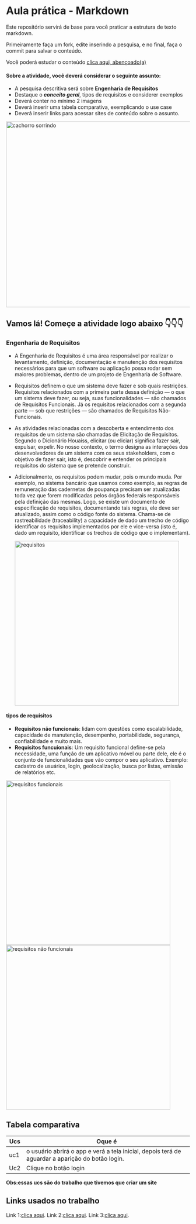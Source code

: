 # Aula prática - Markdown

Este repositório servirá de base para você praticar a estrutura de texto markdown. 

Primeiramente faça um fork, edite inserindo a pesquisa, e no final, faça o commit para salvar o conteúdo.

Você poderá estudar o conteúdo [clica aqui, abençoado(a)](https://docs.pipz.com/central-de-ajuda/learning-center/guia-basico-de-markdown#open)

#### Sobre a atividade, você deverá considerar o seguinte assunto:

- A pesquisa descritiva será sobre **Engenharia de Requisitos**
- Destaque o **_conceito geral_**, tipos de requisitos e considerer exemplos
- Deverá conter no mínimo 2 imagens
- Deverá inserir uma tabela comparativa, exemplicando o use case
- Deverá inserir links para acessar sites de conteúdo sobre o assunto.

<img src="https://www.patasdacasa.com.br/sites/default/files/styles/webp/public/noticias/2022/02/E-possivel-ver-um-cachorro-sorrindo-descubra-e-saiba-como-identificar.jpg.webp?itok=UYmPTLUx" alt="cachorro sorrindo" width="508px">


## Vamos lá! Começe a atividade logo abaixo 👇👇👇

### Engenharia de Requisitos

- A Engenharia de Requisitos é uma área responsável por realizar o levantamento, definição, documentação e manutenção dos requisitos necessários para que um software ou aplicação possa rodar sem maiores problemas, dentro de um projeto de Engenharia de Software.
- Requisitos definem o que um sistema deve fazer e sob quais restrições. Requisitos relacionados com a primeira parte dessa definição — o que um sistema deve fazer, ou seja, suas funcionalidades — são chamados de Requisitos Funcionais. Já os requisitos relacionados com a segunda parte — sob que restrições — são chamados de Requisitos Não-Funcionais.
- As atividades relacionadas com a descoberta e entendimento dos requisitos de um sistema são chamadas de Elicitação de Requisitos. Segundo o Dicionário Houaiss, elicitar (ou eliciar) significa fazer sair, expulsar, expelir. No nosso contexto, o termo designa as interações dos desenvolvedores de um sistema com os seus stakeholders, com o objetivo de fazer sair, isto é, descobrir e entender os principais requisitos do sistema que se pretende construir.
- Adicionalmente, os requisitos podem mudar, pois o mundo muda. Por exemplo, no sistema bancário que usamos como exemplo, as regras de remuneração das cadernetas de poupança precisam ser atualizadas toda vez que forem modificadas pelos órgãos federais responsáveis pela definição das mesmas. Logo, se existe um documento de especificação de requisitos, documentando tais regras, ele deve ser atualizado, assim como o código fonte do sistema. Chama-se de rastreabilidade (traceability) a capacidade de dado um trecho de código identificar os requisitos implementados por ele e vice-versa (isto é, dado um requisito, identificar os trechos de código que o implementam).
  
  <img src="https://engsoftmoderna.info/figs/cap3/requisitos.svg" alt="requisitos" width="450px">


#### tipos de requisitos

- **Requisitos não funcionais**: lidam com questões como escalabilidade, capacidade de manutenção, desempenho, portabilidade, segurança, confiabilidade e muito mais.
- **Requisitos funcuionais**: Um requisito funcional define-se pela necessidade, uma função de um aplicativo móvel ou parte dele, ele é o conjunto de funcionalidades que vão compor o seu aplicativo. Exemplo: cadastro de usuários, login, geolocalização, busca por listas, emissão de relatórios etc.

<img src="https://res.cloudinary.com/practicaldev/image/fetch/s--SKUh3GHz--/c_limit%2Cf_auto%2Cfl_progressive%2Cq_auto%2Cw_800/https://dev-to-uploads.s3.amazonaws.com/uploads/articles/o63vc02gw53b0r1xw505.jpg" alt="requisitos funcionais" width="450px">
<img src="https://dhg1h5j42swfq.cloudfront.net/2023/10/16115710/imagem-inicial-1.png" alt="requisitos não funcionais" width="450px">


## Tabela comparativa


Ucs | Oque é
----| ----------------
uc1 | o usuário abrirá o app e verá a tela inicial, depois terá de aguardar a aparição do botão login.
Uc2 | Clique no botão login

**Obs:essas ucs são do trabalho que tivemos que criar um site**

## Links usados no trabalho

Link 1:[clica aqui](https://engsoftmoderna.info/cap3.html).
Link 2:[clica aqui](https://visuresolutions.com/pt/blog/non-functional-requirements/#:~:text=Requisitos%20N%C3%A3o%20Funcionais%20(NFRs)%20s%C3%A3o,seguran%C3%A7a%2C%20confiabilidade%20e%20muito%20mais.).
Link 3:[clica aqui](https://visuresolutions.com/pt/blog/functional-requirements/#:~:text=Os%20requisitos%20funcionais%20podem%20ser,duas%20partes%3A%20fun%C3%A7%C3%A3o%20e%20comportamento.).
